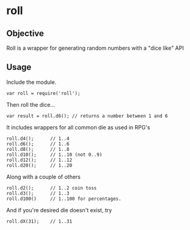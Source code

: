 # roll

## Objective

Roll is a wrapper for generating random numbers with a "dice like" API


## Usage

Include the module.

    var roll = require('roll');
    
Then roll the dice...

    var result = roll.d6(); // returns a number between 1 and 6
    
It includes wrappers for all common die as used in RPG's 

    roll.d4();		// 1..4
    roll.d6();		// 1..6
    roll.d8();		// 1..8
    roll.d10();		// 1..10 (not 0..9)
    roll.d12();		// 1..12
    roll.d20();		// 1..20
    
Along with a couple of others

	roll.d2();		// 1..2	coin toss
	roll.d3();		// 1..3
	roll.d100()		// 1..100 for percentages.
	
And if you're desired die doesn't exist, try

    roll.dX(31);	// 1..31	
